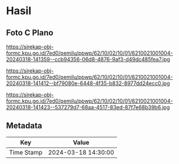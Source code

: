 # Hasil

## Foto C Plano

https://sirekap-obj-formc.kpu.go.id/7ed0/pemilu/ppwp/62/10/02/10/01/6210021001004-20240318-141359--ccb94356-06d8-4876-9af3-d49dc485fea7.jpg

https://sirekap-obj-formc.kpu.go.id/7ed0/pemilu/ppwp/62/10/02/10/01/6210021001004-20240318-141412--bf79080e-6448-4f35-b832-8977dd24ecc0.jpg

https://sirekap-obj-formc.kpu.go.id/7ed0/pemilu/ppwp/62/10/02/10/01/6210021001004-20240318-141423--537279d7-68aa-4517-83ed-87f7e68b39b6.jpg


## Metadata

| Key        | Value               |
| ---------- | ------------------- |
| Time Stamp | 2024-03-18 14:30:00 |



